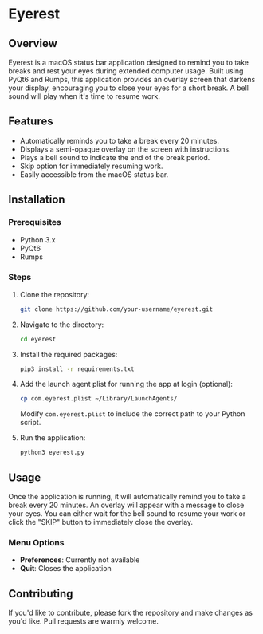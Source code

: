 # Eyerest

## Overview

Eyerest is a macOS status bar application designed to remind you to take breaks and rest your eyes during extended computer usage. Built using PyQt6 and Rumps, this application provides an overlay screen that darkens your display, encouraging you to close your eyes for a short break. A bell sound will play when it's time to resume work.

## Features

- Automatically reminds you to take a break every 20 minutes.
- Displays a semi-opaque overlay on the screen with instructions.
- Plays a bell sound to indicate the end of the break period.
- Skip option for immediately resuming work.
- Easily accessible from the macOS status bar.

## Installation

### Prerequisites

- Python 3.x
- PyQt6
- Rumps

### Steps

1. Clone the repository:
    ```bash
    git clone https://github.com/your-username/eyerest.git
    ```

2. Navigate to the directory:
    ```bash
    cd eyerest
    ```

3. Install the required packages:
    ```bash
    pip3 install -r requirements.txt
    ```

4. Add the launch agent plist for running the app at login (optional):
    ```bash
    cp com.eyerest.plist ~/Library/LaunchAgents/
    ```
    Modify `com.eyerest.plist` to include the correct path to your Python script.

5. Run the application:
    ```bash
    python3 eyerest.py
    ```

## Usage

Once the application is running, it will automatically remind you to take a break every 20 minutes. An overlay will appear with a message to close your eyes. You can either wait for the bell sound to resume your work or click the "SKIP" button to immediately close the overlay.

### Menu Options

- **Preferences**: Currently not available
- **Quit**: Closes the application

## Contributing

If you'd like to contribute, please fork the repository and make changes as you'd like. Pull requests are warmly welcome.
